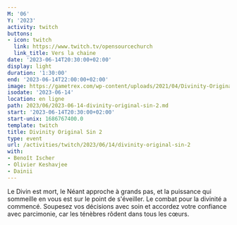 ```yaml
---
M: '06'
Y: '2023'
activity: twitch
buttons:
- icon: twitch
  link: https://www.twitch.tv/opensourcechurch
  link_title: Vers la chaine
date: '2023-06-14T20:30:00+02:00'
display: light
duration: '1:30:00'
end: '2023-06-14T22:00:00+02:00'
image: https://gametrex.com/wp-content/uploads/2021/04/Divinity-Original-Sin-2-Definitive-Edition-Free-Download.jpg
isodate: '2023-06-14'
location: en ligne
path: 2023/06/2023-06-14-divinity-original-sin-2.md
start: '2023-06-14T20:30:00+02:00'
start-unix: 1686767400.0
template: twitch
title: Divinity Original Sin 2
type: event
url: /activities/twitch/2023/06/14/divinity-original-sin-2
with:
- Benoît Ischer
- Olivier Keshavjee
- Dainii
---
```

Le Divin est mort, le Néant approche à grands pas, et la puissance qui sommeille en vous est sur le point de s'éveiller. Le combat pour la divinité a commencé. Soupesez vos décisions avec soin et accordez votre confiance avec parcimonie, car les ténèbres rôdent dans tous les cœurs.